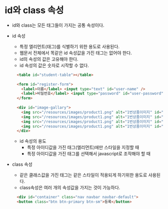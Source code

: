 # id와 class 속성
- id와 class는 모든 태그들이 가지는 공통 속성이다.
- id 속성
  + 특정 엘리먼트(태그)를 식별하기 위한 용도로 사용된다.
  + 웹문서 전체에서 똑같은 id 속성값을 가진 태그는 없어야 한다.
  + id의 속성의 값은 고유해야 한다.
  + id 속성의 값은 숫자로 시작할 수 없다.
  ```html
    <table id="student-table"></table>
    
    <form id="register-form">
      <label>이름</label> <input type="text" id="user-name" />
      <label>비밀번호</label> <input type="password" id="user-password" />
    </form>
    
    <div id="image-gallary">
      <img src="/resources/images/product1.png" alt="1번상품이미지" id="img-thumb-1" />
      <img src="/resources/images/product1.png" alt="1번상품이미지" id="img-thumb-2" />
      <img src="/resources/images/product1.png" alt="1번상품이미지" id="img-thumb-3" />
      <img src="/resources/images/product1.png" alt="1번상품이미지" id="img-thumb-4" />
    </div>
  ```
  + id 속성의 용도
    * 특정 아이디값을 가진 태그(엘리먼트)에만 스타일을 지정할 때
    * 특정 아이디값을 가진 태그를 선택해서 javascript로 조작해야 할 때	
    
- class 속성
  + 같은 클래스값을 가진 태그는 같은 스타일이 적용되게 하기위한 용도로 사용된다.
  + class속성은 여러 개의 속성값을 가지는 것이 가능하다.
  ```html
    <div id="container" class="nav navbar navbar-default">
    <button class="btn btn-primary btn-sm">등록</button>
  ```
